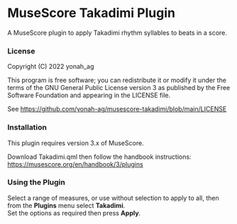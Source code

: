 # MuseScore Takadimi Plugin

A MuseScore plugin to apply Takadimi rhythm syllables to beats in a score.

### License

Copyright (C) 2022 yonah_ag

This program is free software; you can redistribute it or modify it under the terms of the GNU General Public License version 3 as published by the Free Software Foundation and appearing in the LICENSE file.

See https://github.com/yonah-ag/musescore-takadimi/blob/main/LICENSE

### Installation

This plugin requires version 3.x of MuseScore.

Download Takadimi.qml then follow the handbook instructions: https://musescore.org/en/handbook/3/plugins

### Using the Plugin

Select a range of measures, or use without selection to apply to all, then from the **Plugins** menu select **Takadimi**.  
Set the options as required then press **Apply**.
